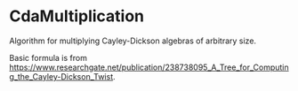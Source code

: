 # CdaMultiplication

Algorithm for multiplying Cayley-Dickson algebras of arbitrary size.

Basic formula is from https://www.researchgate.net/publication/238738095_A_Tree_for_Computing_the_Cayley-Dickson_Twist.